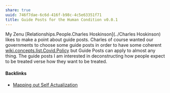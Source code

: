 ```yaml
---
share: true
uuid: 746f7dae-6c6d-416f-b98c-4c5e63351f71
title: Guide Posts for the Human Condition v0.0.1
---
```

<!-- 
* Purpose of this post?

How to slap yourself in the face.

-->

My Zenu [Relationships.People.Charles Hoskinson](../Charles Hoskinson) likes to make a point about guide posts. Charles of course wanted our governments to choose some guide posts in order to have some coherent [wiki.concepts.list.Covid.Policy](../12b1af0d-7ef1-41fc-b030-b76cc89cc0a0) but Guide Posts can apply to almost any thing. The guide posts I am interested in deconstructing how people expect to be treated verse how they want to be treated.

#### Backlinks

* [Mapping out Self Actualization](/6d0bbf21-e1ea-4a09-9597-ec479b998235)